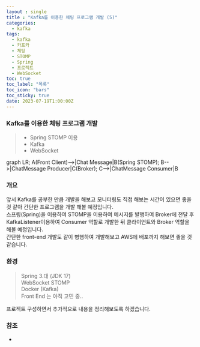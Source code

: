 ```yaml
---
layout : single
title : "Kafka를 이용한 체팅 프로그램 개발 (5)"
categories:
  - kafka
tags:
  - kafka
  - 카프카
  - 체팅
  - STOMP
  - Spring
  - 프로젝트
  - WebSocket
toc: true
toc_label: "목록"
toc_icon: "bars"
toc_sticky: true
date: 2023-07-19T1:00:00Z
---
```


### Kafka를 이용한 체팅 프로그램 개발

> - Spring STOMP 이용
> - Kafka 
> - WebSocket

<div class="mermaid"> 
graph LR;
  A(Front Client)-->|Chat Message|B(Spring STOMP);
  B-->|ChatMessage Producer|C(Broker);
  C-->|ChatMessage Consumer|B
</div> 

### 개요
앞서 Kafka를 공부한 만큼 개발을 해보고 모니터링도 직접 해보는 시간이 있으면 좋을 것 같아 간단한 프로그램을 개발 해볼 예정입니다.   
스프링(Spring)을 이용하여 STOMP을 이용하여 메시지를 발행하여 Broker에 전달 후 KafkaListener이용하여 Consumer 역할로 개발한 뒤 클라이언트와 Broker 역할을 해볼 예정입니다.   
간단한 front-end 개발도 같이 병행하여 개발해보고 AWS에 배포까지 해보면 좋을 것 같습니다.   

### 환경
> Spring 3.대 (JDK 17)    
> WebSocket STOMP   
> Docker (Kafka)   
> Front End 는 아직 고민 중..    
 
프로젝트 구성하면서 추가적으로 내용을 정리해보도록 하겠습니다.   



### 참조
-   
